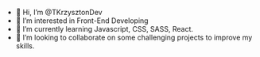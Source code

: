 - 👋 Hi, I’m @TKrzysztonDev
- 👀 I’m interested in Front-End Developing
- 🌱 I’m currently learning Javascript, CSS, SASS, React.
- 💞️ I’m looking to collaborate on some challenging projects to improve my skills.
<!---
TKrzysztonDev/TKrzysztonDev is a ✨ special ✨ repository because its `README.md` (this file) appears on your GitHub profile.
You can click the Preview link to take a look at your changes.
--->
